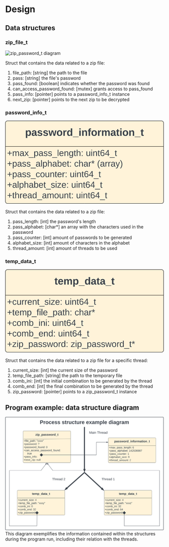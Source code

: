 # Design

## Data structures

### zip_file_t

![zip_password_t diagram](/diagrams/zip_password_t.svg)

Struct that contains the data related to a zip file:

 1. file_path: [string] the path to the file
 2. pass: [string] the file's password
 3. pass_found: [boolean] indicates whether the password was found
 4. can_access_password_found: [mutex] grants access to pass_found
 5. pass_info: [pointer] points to a password_info_t instance
 6. next_zip: [pointer] points to the next zip to be decrypted

### password_info_t

![password_information_t diagram](/design/diagrams/password_information_t.svg)

Struct that contains the data related to a zip file:

 1. pass_length: [int] the password's length
 2. pass_alphabet: [char*] an array with the characters used in the password
 3. pass_counter: [int] amount of passwords to be generated
 4. alphabet_size: [int] amount of characters in the alphabet
 5. thread_amount: [int] amount of threads to be used

### temp_data_t

 ![temp_data_t diagram](/design/diagrams/temp_data_t.svg)

  Struct that contains the data related to a zip file for a specific thread:

  1. current_size: [int] the current size of the password
  2. temp_file_path: [string] the path to the temporary file
  3. comb_ini: [int] the initial combination to be generated by the thread
  4. comb_end: [int] the final combination to be generated by the thread
  5. zip_password: [pointer] points to a zip_password_t instance

## Program example: data structure diagram

![Data structure example diagram](/design/diagrams/data_structure_example_diagram.svg)
This diagram exemplifies the information contained within the structures during the program run, including their relation with the threads.

